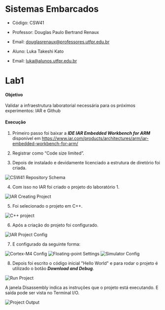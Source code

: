 # Sistemas Embarcados

- Código: CSW41
- Professor: Douglas Paulo Bertrand Renaux
- Email: douglasrenaux@professores.utfpr.edu.br

- Aluno: Luka Takeshi Kato
- Email: luka@alunos.utfpr.edu.br


# Lab1

#### Objetivo
Validar a infraestrutura laboratorial necessária para os próximos experimentos: IAR e Github

#### Execução
1. Primeiro passo foi baixar a **_IDE IAR Embedded Workbench for ARM_** disponível em https://www.iar.com/products/architectures/arm/iar-embedded-workbench-for-arm/

2. Registrar como “Code size limited”.

3. Depois de instalado e devidamente licenciado a estrutura de diretório foi criada.

![CSW41 Repository Schema](https://github.com/lukaltk/CSW41/blob/df4e278997e2caf61aa80a5a2e31f03619c2433e/lukaltk_CSW41/Lab1/screenshots/folders.PNG)

4. Com isso no IAR foi criado o projeto do laboratório 1.

![IAR Creating Project](https://github.com/lukaltk/CSW41/blob/df4e278997e2caf61aa80a5a2e31f03619c2433e/lukaltk_CSW41/Lab1/screenshots/createProject.png)

5. Foi selecionado o projeto em C++.

![C++ project](https://github.com/lukaltk/CSW41/blob/df4e278997e2caf61aa80a5a2e31f03619c2433e/lukaltk_CSW41/Lab1/screenshots/projectType.png)

6. Após a criação do projeto foi configurado.

![IAR Project Config](https://github.com/lukaltk/CSW41/blob/df4e278997e2caf61aa80a5a2e31f03619c2433e/lukaltk_CSW41/Lab1/screenshots/configProject.png)

7. E configurado da seguinte forma:

![Cortex-M4 Config](https://github.com/lukaltk/CSW41/blob/df4e278997e2caf61aa80a5a2e31f03619c2433e/lukaltk_CSW41/Lab1/screenshots/cortexM4.PNG)
![Floating-point Settings](https://github.com/lukaltk/CSW41/blob/df4e278997e2caf61aa80a5a2e31f03619c2433e/lukaltk_CSW41/Lab1/screenshots/32-bit.PNG)
![Simulator Config](https://github.com/lukaltk/CSW41/blob/df4e278997e2caf61aa80a5a2e31f03619c2433e/lukaltk_CSW41/Lab1/screenshots/simulator.PNG)

8. Depois foi escrito o código inicial "Hello World" e para rodar o projeto é utilizado o botão **_Download and Debug_**.

![Run Project](https://github.com/lukaltk/CSW41/blob/df4e278997e2caf61aa80a5a2e31f03619c2433e/lukaltk_CSW41/Lab1/screenshots/runProject.PNG)

A janela Disassembly indica as instruções que o projeto está executando. E saída pode ser vista no Terminal I/O.

![Project Output](https://github.com/lukaltk/CSW41/blob/df4e278997e2caf61aa80a5a2e31f03619c2433e/lukaltk_CSW41/Lab1/screenshots/output.PNG)
